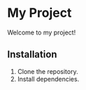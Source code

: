 # My Project

Welcome to my project!

## Installation

1. Clone the repository.
2. Install dependencies.
